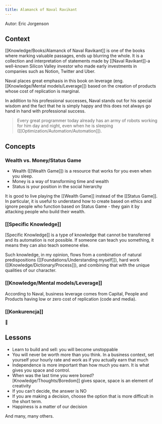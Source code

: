 ```yaml
---
title: Alamanck of Naval Ravikant
---
```


Autor: Eric Jorgenson

## Context
[[Knowledge/Books/Alamanck of Naval Ravikant]] is one of the books where marking valuable passages, ends up blurring the whole. It is a collection and interpretation of statements made by [[Naval Ravikant]]-a well-known Silicon Valley investor who made early investments in companies such as Notion, Twitter and Uber.

Naval places great emphasis in this book on leverage (eng. [[Knowledge/Mental models/Leverage]]) based on the creation of products whose cost of replication is marginal.

In addition to his professional successes, Naval stands out for his special wisdom and the fact that he is simply happy and this does not always go hand in hand with professional success.

> Every great programmer today already has an army of robots working for him day and night, even when he is sleeping ([[Optimization/Automation/Automation]]).

## Concepts

### Wealth vs. Money/Status Game
- Wealth ([[Wealth Game]]) is a resource that works for you even when you sleep.
- Money is a way of transforming time and wealth
- Status is your position in the social hierarchy

It is good to live playing the [[Wealth Game]] instead of the [[Status Game]]. In particular, it is useful to understand how to create based on ethics and ignore people who function based on Status Game - they gain it by attacking people who build their wealth.

### [[Specific Knowledge]]
[Specific Knowledge]] is a type of knowledge that cannot be transferred and its automation is not possible. If someone can teach you something, it means they can also teach someone else.

Such knowledge, in my opinion, flows from a combination of natural predispositions ([[Foundations/Understanding myself]]), hard work ([[Knowledge/Dictionary/Process]]), and combining that with the unique qualities of our character.

### [[Knowledge/Mental models/Leverage]]
According to Naval, business leverage comes from Capital, People and Products having low or zero cost of replication (code and media).

### [[Konkurencja]]
🚧


## Lessons
- Learn to build and sell: you will become unstoppable
- You will never be worth more than you think. In a business context, set yourself your hourly rate and work as if you actually earn that much
- Independence is more important than how much you earn. It is what gives you space and control.
- When was the last time you were bored? [Knowledge/Thoughts/Boredom]] gives space, space is an element of creativity
- If you can't decide, the answer is NO
- If you are making a decision, choose the option that is more difficult in the short term.
- Happiness is a matter of our decision

And many, many others.